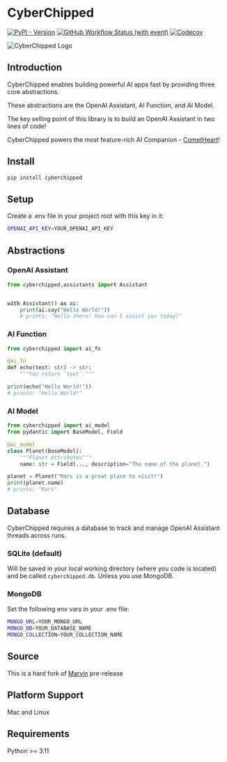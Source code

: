 # CyberChipped

[![PyPI - Version](https://img.shields.io/pypi/v/cyberchipped)](https://pypi.org/project/cyberchipped/)
[![GitHub Workflow Status (with event)](https://img.shields.io/github/actions/workflow/status/bevanhunt/cyberchipped/build.yml)](https://github.com/bevanhunt/cyberchipped/actions)
[![Codecov](https://img.shields.io/codecov/c/github/bevanhunt/cyberchipped)](https://app.codecov.io/gh/bevanhunt/cyberchipped)

![CyberChipped Logo](https://cyberchipped.com/375.png)

## Introduction
CyberChipped enables building powerful AI apps fast by providing three core abstractions.

These abstractions are the OpenAI Assistant, AI Function, and AI Model.

The key selling point of this library is to build an OpenAI Assistant in two lines of code!

CyberChipped powers the most feature-rich AI Companion - [CometHeart](https://cometheart.com)!

## Install

```bash
pip install cyberchipped
```

## Setup
Create a .env file in your project root with this key in it:
```bash
OPENAI_API_KEY=YOUR_OPENAI_API_KEY
```

## Abstractions

### OpenAI Assistant
```python
from cyberchipped.assistants import Assistant


with Assistant() as ai:
    print(ai.say("Hello World!"))
    # prints: "Hello there! How can I assist you today?"
```

### AI Function
```python
from cyberchipped import ai_fn

@ai_fn
def echo(text: str) -> str:
    """You return `text`."""

print(echo("Hello World!"))
# prints: "Hello World!"

```

### AI Model
```python
from cyberchipped import ai_model
from pydantic import BaseModel, Field

@ai_model
class Planet(BaseModel):
    """Planet Attributes"""
    name: str = Field(..., description="The name of the planet.")

planet = Planet("Mars is a great place to visit!")
print(planet.name)
# prints: "Mars"
```

## Database
CyberChipped requires a database to track and manage OpenAI Assistant threads across runs.


### SQLite (default)
Will be saved in your local working directory (where you code is located) and be called `cyberchipped.db`. Unless you use MongoDB.

### MongoDB
Set the following env vars in your .env file:
```bash
MONGO_URL=YOUR_MONGO_URL
MONGO_DB=YOUR_DATABASE_NAME
MONGO_COLLECTION=YOUR_COLLECTION_NAME
```

## Source
This is a hard fork of [Marvin](https://askmarvin.ai) pre-release

## Platform Support
Mac and Linux

## Requirements
Python >= 3.11
